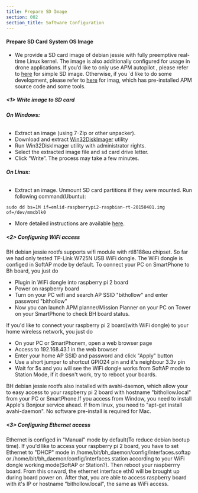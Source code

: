 ```yaml
---
title: Prepare SD Image
section: 002
section_title: Software Configuration
---
```



#### **Prepare SD Card System OS Image**
   * We provide a SD card image of debian jessie with fully preemptive real-time Linux kernel.
   The image is also additionally configured for usage in drone applications.
   If you’d like to only use APM autopilot , please refer to [here](https://github.com/bithollow/bitburger/tree/master/sdimages/rpi2) for simple SD image.
   Otherwise, if you `d like to do some development, please refer to [here](https://github.com/bithollow/bitburger/tree/master/sdimages/rpi2) for imag, which has pre-installed APM source code and some tools.

##### **<1> Write image to SD card**

###### **On Windows:**

   * Extract an image (using 7-Zip or other unpacker).
   * Download and extract [Win32DiskImager](http://sourceforge.net/projects/win32diskimager/) utility
   * Run Win32DiskImager utility with administrator rights.
   * Select the extracted image file and sd card drive letter.
   * Click “Write”. The process may take a few minutes.

###### **On Linux:**
   * Extract an image. Unmount SD card partitions if they were mounted. Run following command(Ubuntu):

    sudo dd bs=1M if=emlid-raspberrypi2-raspbian-rt-20150401.img of=/dev/mmcblk0

   * More detailed instructions are available [here](https://www.raspberrypi.org/documentation/installation/installing-images/).

##### **<2> Configuring WiFi access**
   BH debian jessie rootfs supports wifi module with rtl8188eu chipset. So far we had only tested TP-Link W725N USB WiFi dongle. The WiFi dongle is configed in SoftAP mode by default. To connect your PC on SmartPhone to Bh board, you just do
   * Plugin in WiFi dongle into raspberry pi 2 board
   * Power on raspberry board
   * Turn on your PC wifi and search AP SSID "bithollow" and enter password "bithollow"
   * Now you can launch APM planner/Mission Planner on your PC on Tower on your SmartPhone to check BH board status.

   If you'd like to connect your raspberry pi 2 board(with WiFi dongle) to your home wireless network, you just do
   * On your PC or SmartPhonem, open a web browser page
   * Access to 192.168.43.1 in the web browser
   * Enter your home AP SSID and password and click "Apply" button
   * Use a short jumper to shortcut GPIO24 pin and it's neighbour 3.3v pin
   * Wait for 5s and you will see the WiFi dongle works from SoftAP mode to Station Mode, if it doesn't work, try to reboot your boards.

  BH debian jessie rootfs also installed with avahi-daemon, which allow your to easy access to your raspberry pi 2 board with hostname "bithollow.local" from your PC or SmartPhone.If you access from Window, you need to install Apple's Bonjour service ahead. If from linux, you need to "apt-get install avahi-daemon". No software pre-install is required for Mac.

##### **<3> Configuring Ethernet access**
   Ethernet is configed in "Manual" mode by default(To reduce debian bootup time). If you'd like to access your raspberry pi 2 board, you have to set Ethernet to "DHCP" mode in /home/bit/bh_daemon/config/interfaces.softap or /home/bit/bh_daemon/config/interfaces.station according to your WiFi dongle working mode(SoftAP or Station?). Then reboot your raspberrry board. From this onward, the ethernet interface eth0 will be brought up during board power on. After that, you are able to access raspberry board with it's IP or hostname "bithollow.local", the same as WiFi access.
